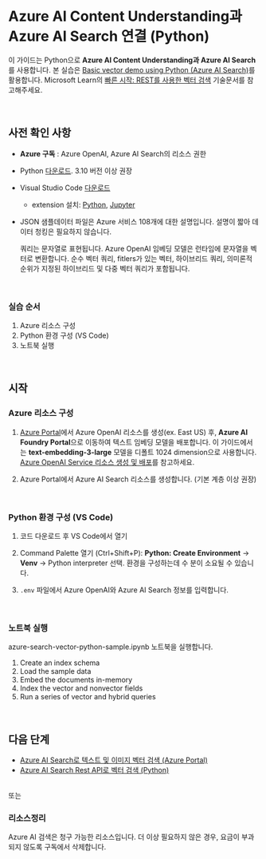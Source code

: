# Azure AI Content Understanding과 Azure AI Search 연결 (Python)

이 가이드는 Python으로 **Azure AI Content Understanding과 Azure AI Search**를 사용합니다. 본 실습은 [Basic vector demo using Python (Azure AI Search)](https://github.com/Azure/azure-search-vector-samples/blob/main/demo-python/code/basic-vector-workflow/readme.md)를 활용합니다. Microsoft Learn의 [빠른 시작: REST를 사용한 벡터 검색](https://learn.microsoft.com/ko-kr/azure/search/search-get-started-vector) 기술문서를 참고해주세요.   

<br/>

## 사전 확인 사항

* **Azure 구독** : Azure OpenAI, Azure AI Search의 리소스 권한

* Python [다운로드](https://www.python.org/downloads/). 3.10 버전 이상 권장
  
* Visual Studio Code [다운로드]()
  * extension 설치: [Python](https://marketplace.visualstudio.com/items?itemName=ms-python.python), [Jupyter](https://marketplace.visualstudio.com/items?itemName=ms-toolsai.jupyter)
 
* JSON 샘플데이터 파일은 Azure 서비스 108개에 대한 설명입니다. 설명이 짧아 데이터 청킹은 필요하지 않습니다.

  쿼리는 문자열로 표현됩니다. Azure OpenAI 임베딩 모델은 런타임에 문자열을 벡터로 변환합니다.
  순수 벡터 쿼리, fitlers가 있는 벡터, 하이브리드 쿼리, 의미론적 순위가 지정된 하이브리드 및 다중 벡터 쿼리가 포함됩니다.


<br/> 

### 실습 순서
1. Azure 리소스 구성
2. Python 환경 구성 (VS Code) 
3. 노트북 실행 


<br/> 

## 시작 

### Azure 리소스 구성 

1. [Azure Portal](https://portal.azure.com/)에서 Azure OpenAI 리소스를 생성(ex. East US) 후, **Azure AI Foundry Portal**으로 이동하여 텍스트 임베딩 모델을 배포합니다. 이 가이드에서는 **text-embedding-3-large** 모델을 디폴트 1024 dimension으로 사용합니다. [Azure OpenAI Service 리소스 생성 및 배포](https://learn.microsoft.com/ko-kr/azure/ai-services/openai/how-to/create-resource?pivots=web-portal)를 참고하세요.

2. Azure Portal에서 Azure AI Search 리소스를 생성합니다. (기본 계층 이상 권장)

<br/> 

### Python 환경 구성 (VS Code) 

1. 코드 다운로드 후 VS Code에서 열기 

2. Command Palette 열기 (Ctrl+Shift+P): **Python: Create Environment** ->  **Venv** -> Python interpreter 선택. 
   환경을 구성하는데 수 분이 소요될 수 있습니다. 

3. `.env` 파일에서 Azure OpenAI와 Azure AI Search 정보를 입력합니다. 

<br/> 

### 노트북 실행  
azure-search-vector-python-sample.ipynb 노트북을 실행합니다. 

  1. Create an index schema
  2. Load the sample data
  3. Embed the documents in-memory
  4. Index the vector and nonvector fields
  5. Run a series of vector and hybrid queries



<br/> 


## 다음 단계 

* [Azure AI Search로 텍스트 및 이미지 벡터 검색 (Azure Portal)](https://github.com/mnrvacho/ProjectMooModule4/blob/main/1.%20Azure%20OpenAI%20-%20Text%20and%20image%20Vector%20Search%20(Azure%20Portal).md)
* [Azure AI Search Rest API로 벡터 검색 (Python)](https://github.com/mnrvacho/ProjectMooModule4/blob/main/2.%20Vector%20Search%20-%20Rest%20API.md) 

<br/> 
또는 

### 리소스정리
Azure AI 검색은 청구 가능한 리소스입니다. 더 이상 필요하지 않은 경우, 요금이 부과되지 않도록 구독에서 삭제합니다.


<br/> 

